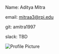 Name: Aditya Mitra

email: mitraa3@rpi.edu

git: amitra1997

slack: TBD

![Profile Picture](../Images/IMG_6247.jpg)
